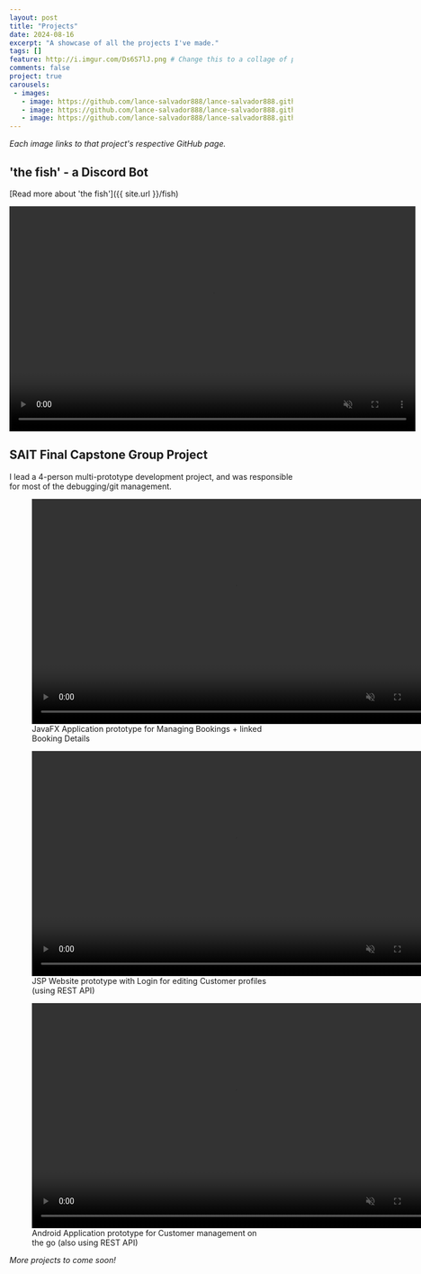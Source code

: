 ```yaml
---
layout: post
title: "Projects"
date: 2024-08-16
excerpt: "A showcase of all the projects I've made."
tags: []
feature: http://i.imgur.com/Ds6S7lJ.png # Change this to a collage of projects
comments: false
project: true
carousels:
 - images:
   - image: https://github.com/lance-salvador888/lance-salvador888.github.io/blob/master/assets/img/pastprojects/wrk6.png?raw=true
   - image: https://github.com/lance-salvador888/lance-salvador888.github.io/blob/master/assets/img/pastprojects/wrk7log.png?raw=true
   - image: https://github.com/lance-salvador888/lance-salvador888.github.io/blob/master/assets/img/pastprojects/wrk8.png?raw=true
---
```

<!-- List all worthwhile projects here, with subtitles for each. -->
<i>Each image links to that project's respective GitHub page.</i>

## 'the fish' - a Discord Bot
[Read more about 'the fish']({{ site.url }}/fish)
<div class="cropper">
    <a href="https://github.com/lance-salvador888/the-fish">
        <video id="fish-preview" width="722" height="400" playsinline autoplay loop muted> 
        <!-- ^ why does setting 'muted' make it autoplay ??? -->
            <source src="https://github.com/user-attachments/assets/3df534a9-f3d1-4005-908c-7fddde1d0932" type="video/mp4">
        </video>
    </a>
</div>


## SAIT Final Capstone Group Project
I lead a 4-person multi-prototype development project, and was responsible for most of the debugging/git management.

<!-- couldn't figure out how to easily embed a link into each image {% include carousel.html height="50" unit="%" duration="7" number="1" %} -->
<figure>
    <a href="https://github.com/lance-salvador888/T3P-G4/tree/main/Workshop%206%20JavaFX">
        <video width="722" height="400" playsinline autoplay loop muted>
            <source src="https://github.com/user-attachments/assets/a93feec2-1998-400e-8f4f-b736fea056b6" type="video/mp4">
        </video>
    </a>
    <figcaption>
    JavaFX Application prototype for Managing Bookings + linked Booking Details
    </figcaption>
</figure>

<figure>
    <a href="https://github.com/lance-salvador888/T3P-G4/tree/main/Workshop_7_SITE%2BREST">
        <video width="722" height="400" playsinline autoplay loop muted>
            <source src="https://github.com/user-attachments/assets/7249f05e-91b9-4829-b94a-65cf787e0e72" type="video/mp4">
        </video>
    </a>
    <figcaption>
    JSP Website prototype with Login for editing Customer profiles (using REST API) 
    </figcaption>
</figure>

<figure>
    <a href="https://github.com/lance-salvador888/T3P-G4/tree/main/Workshop_8_Android">
        <video width="722" height="400" playsinline autoplay loop muted>
            <source src="https://github.com/user-attachments/assets/1e0a1bea-a5e5-4a46-a0a7-0f83a7cf9657" type="video/mp4">
        </video>
    </a>
    <figcaption>
    Android Application prototype for Customer management on the go (also using REST API)
    </figcaption>
</figure>

<i>More projects to come soon!</i>
<!-- reminder to add C# & rust mini-projects -->
